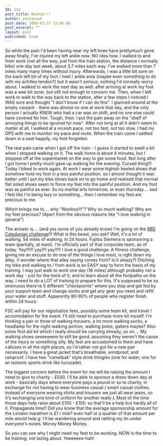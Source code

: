 ```yaml
---
ID: 115
post_title: Woohoo!!!
author: yochannah
post_date: 2008-03-17 22:06:00
post_excerpt: ""
layout: post
published: true
---
```

So while the pain I'd been having near my left knee have prettymuch gone away finally, I've injured my left ankle now. NO idea how. I walked to and from work (not all the way, just from the train station, the distance I normally bike) one day last week, about  3.7 miles each way. I've walked more than 7 miles many many times without injury. Afterwards, I was a little bit sore on the back left bit of my foot / heel / ankle area (maybe even something to do with my achilles tendon?) but it wasn't serious, nothing I'd normally worry about. I walked to work the next day as well. after arriving at work my foot was a wee bit sorer, but still not enough to concern me. Then, when I left work to walk to the way back to the station, after a few steps I noticed I WAS sore and thought "I don't know if I can do this". I glanced around at the empty carpark - there was almost no one at work that day, and the only person I actually KNEW who had a car was on shift, and no one else could have covered for him. Tough, then. I put the pain away on the "shelf of annoying things to be ignored for now". After not long at all it didn't seem to matter at all. I walked at a niceish pace, not too fast, not too slow. I had my GPS with me to monitor my pace and route. When the train came I settled down in a seat happily, my foot forgotten.

The real pain came when I got off the train - I guess it started to swell a bit when I stopped walking on it. The walk home is about 4 minutes, but I stopped off at the supermarket on the way to get some food. Not long after I got home I pretty much gave up walking for the evening. Cursed thing!!! Today I biked to work again. At work I wear some highish heeled shoes that somehow hold my foot in a less painful position, so I almost thought it was better until I put my bike shoes back on to go home and realised that normal flat soled shoes seem to force my feet into the painful position. And my foot was as painful as ever. So no martial arts tomorrow, or even thursday.... *sad* I feel like I'm being lazy or something... then I remember my feet are precious to me. 

Which brings me to.... why "Woohoo!!!"? Why so much walking? Why are my feet precious? (Apart from the obvious reasons like "I love walking in general")

The answer is.... (and yes some of you already know) I'm going on the <a href="http://www.caledonianchallenge.com/">RBS Caledonian challenge</a>!!! What is this beast, you ask? Well, it's a lot of walking. 54 miles of walking, in 24 hours. Fujitsu Siemens is sponsoring a team (partially, at least). I'm officially part of that corporate team, as of today. Yay!!!!!! yay!!!! yay!!!!! I love a good challenge. A fitness challenge, giving me an excuse to do one of the things I love most, is right down my alley. (I wonder where that alley saying comes from? Is it sleazy?) Ditching my bike and walking to / from work is an EASY way to form the basis of my training. I may just walk to work one day (16 miles) although probably not a work day - just for the heck of it, and to learn about all the footpaths on the way. I need to do a LOT of training to prepare for this. It's supposed to be so strenuous there're 5 different "checkpoints" where you stop and get fed by your support team and change socks and get any gear you need and refill your water and stuff. Apparently 80-90% of people who register finish within 24 hours. 

FSC will pay for our registration fees, possibly some team kit, and travel / accomodation for the event. I'll still need to purchase more kit myself. I'm thinking a pair or three of walking trousers, a lot more walking socks, a headlamp for the night walking portion, walking poles, gaiters maybe? Also some first aid kit which I really should be carrying already, so on.... My walking shoes seeeeeeem to still be good, assuming they weren't the cause of the injury or something silly. My feet are accustomed to them and have calluses in all the right places, so I'd rather not got for a new pair necessarily. I have a great jacket that's breathable, windproof, and rainproof. I have two "camelbak" style drink thingies (one for water, one for an isotonic sports drink like lucozade). 

The biggest concern before the event for me will be raising the amount I need to give to charity - £500. I'll be able to sponsor a dress down day at work - basically days where everyone pays a pound or so to charity, in exchange for not having to wear business casual / smart casual clothes. Instead of everyone wearing shirts and trousers we just all wear jeans, so it's exchanging one kind of uniform for another really *L* Most of the time those days help raise about £100 - £150. so that'll be a help but hardly all of it. Propaganda time!! Did you know that the average sponsorship amount for the London marathon is £1 / mile? even half or a quarter of that amount per mile would help *g*. I'll be wandering around and rattling my tin under everyone's noses. Money Money Money. 

So you can see why I might need my feet to be working. NOW is the time to be training, not lazing about. Yeeeeeee-hah!